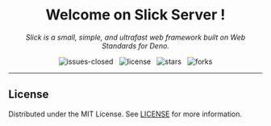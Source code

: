<h1 align="center">Welcome on Slick Server !</h1>

<p align="center">
    <em>
        Slick is a small, simple, and ultrafast web framework built on Web Standards for Deno.
    </em>
</p>

<p align="center">
    <img src="https://img.shields.io/github/issues-closed/8borane8/webtools-slick-server.svg" alt="issues-closed" />
	&nbsp;
    <img src="https://img.shields.io/github/license/8borane8/webtools-slick-server.svg" alt="license" />
    &nbsp;
    <img src="https://img.shields.io/github/stars/8borane8/webtools-slick-server.svg" alt="stars" />
    &nbsp;
    <img src="https://img.shields.io/github/forks/8borane8/webtools-slick-server.svg" alt="forks" />
</p>

<hr>

## License

Distributed under the MIT License. See [LICENSE](LICENSE) for more information.
